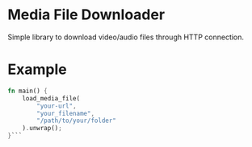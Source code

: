 # Media File Downloader

Simple library to download video/audio files through HTTP connection.

# Example

```Rust
fn main() {
    load_media_file(
        "your-url",
        "your_filename",
        "/path/to/your/folder"
    ).unwrap();
}```